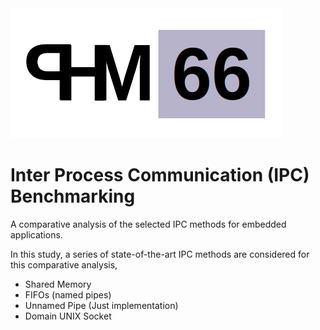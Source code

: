 <img src="https://github.com/parham/parham.github.io/blob/main/assets/img/favicon.png"/>

# Inter Process Communication (IPC) Benchmarking

A comparative analysis of the selected IPC methods for embedded applications.

In this study, a series of state-of-the-art IPC methods are considered for this comparative analysis,

- Shared Memory
- FIFOs (named pipes)
- Unnamed Pipe (Just implementation)
- Domain UNIX Socket

